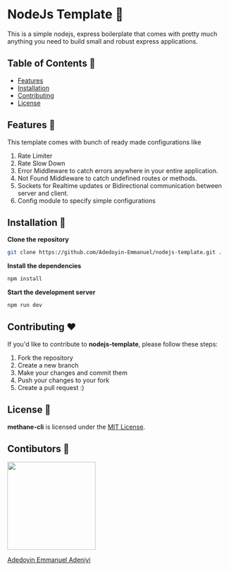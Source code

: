 # NodeJs Template 🚀

This is a simple nodejs, express boilerplate that comes with pretty much anything you need to build small and robust express applications.

## Table of Contents 🧰

- [Features](#Features)
- [Installation](#installation)
- [Contributing](#contributing)
- [License](#license)

## Features 🔦

This template comes with bunch of ready made configurations like

1. Rate Limiter
2. Rate Slow Down
3. Error Middleware to catch errors anywhere in your entire application.
4. Not Found Middleware to catch undefined routes or methods.
5. Sockets for Realtime updates or Bidirectional communication between server and client.
6. Config module to specify simple configurations

## Installation 💽

**Clone the repository**

```bash
git clone https://github.com/Adedoyin-Emmanuel/nodejs-template.git .
```

**Install the dependencies**

```bash
npm install
```

**Start the development server**

```bash
npm run dev
```

## Contributing ❤️

If you'd like to contribute to **nodejs-template**, please follow these steps:

1. Fork the repository
2. Create a new branch
3. Make your changes and commit them
4. Push your changes to your fork
5. Create a pull request :)

## License 🧐

**methane-cli** is licensed under the [MIT License](https://opensource.org/licenses/MIT).

## Contibutors 👨‍

<img src="https://www.npmjs.com/npm-avatar/eyJhbGciOiJIUzI1NiIsInR5cCI6IkpXVCJ9.eyJhdmF0YXJVUkwiOiJodHRwczovL3MuZ3JhdmF0YXIuY29tL2F2YXRhci82YjdmNjY1YjY5NzNlMTA5MDY5NWYxNGQ5ZTFjN2FlMT9zaXplPTQ5NiZkZWZhdWx0PXJldHJvIn0.VLsXZqAcYRo73KaG7EmkZtMv67-fHx-8x4Fo_nXv_b4"  width="200" height="200"/>

<a target="_blank" href="https://youtube.com/@adedoyin-emmanuel">Adedoyin Emmanuel Adeniyi</a>
